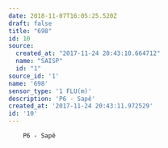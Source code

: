 ```yaml
---
date: 2018-11-07T16:05:25.520Z
draft: false
title: "698"
id: 10
source:
  created_at: "2017-11-24 20:43:10.664712"
  name: "SAISP"
  id: "1"
source_id: '1'
name: '698'
sensor_type: '1 FLU(m)'
description: 'P6 - Sapê'
created_at: '2017-11-24 20:43:11.972529'
id: '10'
---
```

		P6 - Sapê